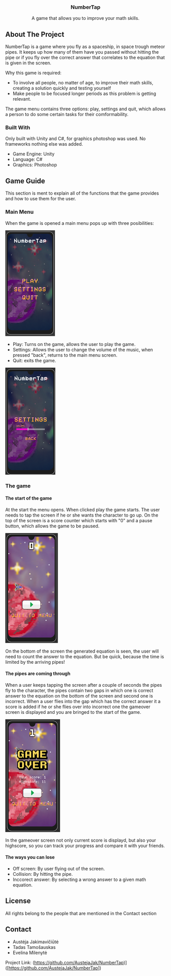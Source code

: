<div>
 <h3 align="center"> NumberTap</h3>
  <p align="center">
    A game that allows you to improve your math skills.
</div>


<!-- ABOUT THE PROJECT -->
## About The Project

NumberTap is a game where you fly as a spaceship, in space trough meteor pipes. It keeps up how many of them have you passed without hitting the pipe or if you fly over the correct answer that correlates to the equation that is given in the screen. 

Why this game is required:
* To involve all people, no matter of age, to improve their math skills, creating a solution quickly and testing yourself
* Make people to be focused longer periods as this problem is getting relevant.

The game menu contains three options: play, settings and quit, which allows a person to do some certain tasks for their comformability.


### Built With
Only built with Unity and C#, for graphics photoshop was used. No frameworks nothing else was added.

* Game Engine: Unity
* Language: C#
* Graphics: Photoshop


<!-- GAME GUIDE -->
## Game Guide
This section is ment to explain all of the functions that the game provides and how to use them for the user.

### Main Menu
When the game is opened a main menu pops up with three posibilities:

![Menu page](https://github.com/AustejaJak/NumberTap/blob/39cf72ae2333187375bf63139beb303a03b532d6/menu.png)

* Play: Turns on the game, allows the user to play the game.
* Settings: Allows the user to change the volume of the music, when pressed "back", returns to the main menu screen.
* Quit: exits the game.

![Setting page](https://github.com/AustejaJak/NumberTap/blob/39cf72ae2333187375bf63139beb303a03b532d6/settings.png)

### The game
#### The start of the game
At the start the menu opens. When clicked play the game starts. The user needs to tap the screen if he or she wants the character to go up. On the top of the screen is a score counter which starts with "0" and a pause button, which allows the game to be paused. 

![Pause page](https://github.com/AustejaJak/NumberTap/blob/39cf72ae2333187375bf63139beb303a03b532d6/pause.png)

On the bottom of the screen the generated equation is seen, the user will need to count the answer to the equation. But be quick, because the time is limited by the arriving pipes!

#### The pipes are coming through
When a user keeps tapping the screen after a couple of seconds the pipes fly to the character, the pipes contain two gaps in which one is correct answer to the equation on the bottom of the screen and second one is incorrect. When a user flies into the gap which has the correct answer it a score is added if he or she flies over into incorrect one the gameover screen is displayed and you are bringed to the start of the game.

![GameOver page](https://github.com/AustejaJak/NumberTap/blob/39cf72ae2333187375bf63139beb303a03b532d6/over.png)

In the gameover screen not only current score is displayd, but also your highscore, so you can track your progress and compare it with your friends.

#### The ways you can lose
* Off screen: By user flying out of the screen.
* Collision: By hitting the pipe.
* Inccorect answer: By selecting a wrong answer to a given math equation.

<!-- LICENSE -->
## License

All rights belong to the people that are mentioned in the Contact section



<!-- CONTACT -->
## Contact

* Austėja Jakimavičiūtė
* Tadas Tamošauskas
* Evelina Milenytė

Project Link: (https://github.com/AustejaJak/NumberTap)]([https://github.com/AustejaJak/NumberTap])


